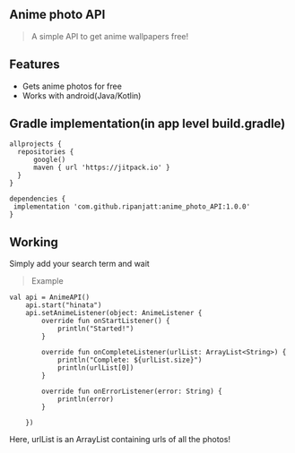 
Anime photo API
-
> A simple API to get anime wallpapers free!

Features
-
* Gets anime photos for free
* Works with android(Java/Kotlin)

Gradle implementation(in app level build.gradle)
-
```
allprojects {
  repositories {
      google()
      maven { url 'https://jitpack.io' }
  }
}

dependencies {
 implementation 'com.github.ripanjatt:anime_photo_API:1.0.0'
}
```

Working
-
Simply add your search term and wait
>Example
```
val api = AnimeAPI()
    api.start("hinata")
    api.setAnimeListener(object: AnimeListener {
        override fun onStartListener() {
            println("Started!")
        }

        override fun onCompleteListener(urlList: ArrayList<String>) {
            println("Complete: ${urlList.size}")
            println(urlList[0])
        }

        override fun onErrorListener(error: String) {
            println(error)
        }

    })
 ```
 Here, urlList is an ArrayList containing urls of all the photos!
